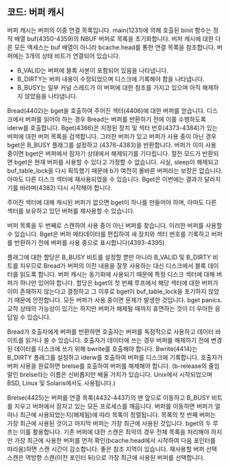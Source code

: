 ## 코드: 버퍼 캐시

버퍼 캐시는 버퍼의 이중 연결 목록입니다. main(1231)에 의해 호출된 binit 함수는 정적 배열 buf(4350-4359)의 NBUF 버퍼로 목록을 초기화합니다.
버퍼 캐시에 대한 다른 모든 액세스는 buf 배열이 아니라 bcache.head를 통한 연결 목록을 참조합니다.
버퍼에는 3개의 상태 비트가 연결되어 있습니다.

 * B_VALID는 버퍼에 블록 사본이 포함되어 있음을 나타냅니다.
* B_DIRTY는 버퍼 내용이 수정되었으며 디스크에 기록해야 함을 나타냅니다.
* B_BUSY는 일부 커널 스레드가 이 버퍼에 대한 참조를 가지고 있으며 아직 해제하지 않았음을 나타냅니다.

Bread(4402)는 bget을 호출하여 주어진 섹터(4406)에 대한 버퍼를 얻습니다. 디스크에서 버퍼를 읽어야 하는 경우 Bread는 버퍼를 반환하기 전에 이를 수행하도록 iderw를 호출합니다.
Bget(4366)은 지정된 장치 및 섹터 번호(4373-4384)가 있는 버퍼에 대한 버퍼 목록을 검색합니다.
그러한 버퍼가 있고 버퍼가 사용 중이 아닌 경우 bget은 B_BUSY 플래그를 설정하고 (4376-4383)을 반환합니다.
버퍼가 이미 사용 중이면 bget은 버퍼에서 잠자기 상태에서 해제되기를 기다립니다. 절전 모드가 반환되면 bget은 현재 버퍼를 사용할 수 있다고 가정할 수 없습니다.
사실, sleep이 해제되고 buf_table_lock을 다시 획득했기 때문에 b가 여전히 올바른 버퍼라는 보장은 없습니다. 아마도 다른 디스크 섹터에 재사용되었을 수 있습니다. Bget은 이번에는 결과가 달라지기를 바라며(4382) 다시 시작해야 합니다.

주어진 섹터에 대해 캐시된 버퍼가 없으면 bget이 하나를 만들어야 하며, 아마도 다른 섹터를 보유하고 있던 버퍼를 재사용할 수 있습니다.

버퍼 목록을 두 번째로 스캔하여 사용 중이 아닌 버퍼를 찾습니다. 이러한 버퍼를 사용할 수 있습니다. Bget은 버퍼 메타데이터를 편집하여 새 장치와 섹터 번호를 기록하고 버퍼를 반환하기 전에 버퍼를 사용 중으로 표시합니다(4393-4395).

플래그에 대한 할당은 B_BUSY 비트를 설정할 뿐만 아니라 B_VALID 및 B_DIRTY 비트를 지우므로 Bread가 버퍼의 이전 내용을 잘못 사용하는 대신 디스크에서 블록 데이터를 읽도록 합니다.
버퍼 캐시는 동기화에 사용되기 때문에 특정 디스크 섹터에 대해 버퍼가 하나만 있어야 합니다.
할당은 bget의 첫 번째 루프에서 해당 섹터에 대한 버퍼가 이미 존재하지 않는다고 결정하고 그 이후로 bget이 buf_table_lock을 포기하지 않았기 때문에 안전합니다.
모든 버퍼가 사용 중이면 문제가 발생한 것입니다. bget panics. 교착 상태의 가능성이 있기는 하지만 버퍼가 해제될 때까지 휴면하는 것이 더 우아한 응답일 수 있습니다.

Bread가 호출자에게 버퍼를 반환하면 호출자는 버퍼를 독점적으로 사용하고 데이터 바이트를 읽거나 쓸 수 있습니다. 호출자가 데이터에 쓰는 경우 버퍼를 해제하기 전에 변경된 데이터를 디스크에 쓰기 위해 bwrite를 호출해야 합니다.
Bwrite(4414)는 B_DIRTY 플래그를 설정하고 iderw를 호출하여 버퍼를 디스크에 기록합니다.
호출자가 버퍼 사용을 완료하면 brelse를 호출하여 버퍼를 해제해야 합니다. (b-release의 줄임말인 brelse라는 이름은 신비롭지만 배울 가치가 있습니다. Unix에서 시작되었으며 BSD, Linux 및 Solaris에서도 사용됩니다.)

Brelse(4425)는 버퍼를 연결 목록(4432-4437)의 맨 앞으로 이동하고 B_BUSY 비트를 지우고 버퍼에서 잠자고 있는 모든 프로세스를 깨웁니다.
버퍼를 이동하면 버퍼가 얼마나 최근에 사용되었는지(해제됨)에 따라 목록이 정렬됩니다. 목록의 첫 번째 버퍼는 가장 최근에 사용된 것이고 마지막 버퍼는 가장 최근에 사용된 것입니다.
bget의 두 루프는 이를 활용합니다. 기존 버퍼에 대한 스캔은 최악의 경우 전체 목록을 처리해야 하지만 가장 최근에 사용한 버퍼를 먼저 확인(bcache.head에서 시작하여 다음 포인터를 따라옴)하면 스캔 시간이 감소합니다. 좋은 참조 지역이 있습니다.
재사용할 버퍼 선택 스캔은 역방향 스캔(이전 포인터 뒤)으로 가장 최근에 사용된 버퍼를 선택합니다.